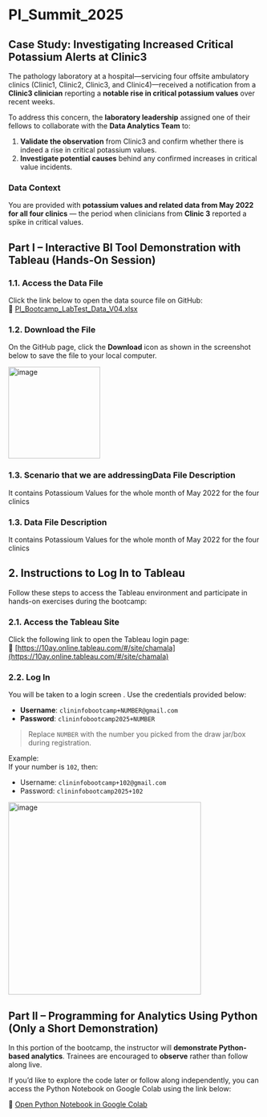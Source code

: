 # PI_Summit_2025

## Case Study: Investigating Increased Critical Potassium Alerts at Clinic3

The pathology laboratory at a hospital—servicing four offsite ambulatory clinics (Clinic1, Clinic2, Clinic3, and Clinic4)—received a notification from a **Clinic3 clinician** reporting a **notable rise in critical potassium values** over recent weeks.

To address this concern, the **laboratory leadership** assigned one of their fellows to collaborate with the **Data Analytics Team** to:

1. **Validate the observation** from Clinic3 and confirm whether there is indeed a rise in critical potassium values.
2. **Investigate potential causes** behind any confirmed increases in critical value incidents.

### Data Context

You are provided with **potassium values and related  data from May 2022 for all four clinics** — the period when clinicians from **Clinic 3** reported a spike in critical values.

## Part I – Interactive BI Tool Demonstration with Tableau (Hands-On Session)

### 1.1. Access the Data File
Click the link below to open the data source file on GitHub:  
🔗 [PI_Bootcamp_LabTest_Data_V04.xlsx](https://github.com/srikarchamala/PI_Summit_Bootcamp/blob/main/PI_Bootcamp_LabTest_Data_V04.xlsx)

### 1.2. Download the File
On the GitHub page, click the **Download** icon as shown in the screenshot below to save the file to your local computer.

<img width="183" alt="image" src="https://github.com/user-attachments/assets/c49b407c-a7d9-46cc-8454-39492034819c" />

### 1.3. Scenario that we are addressingData File Description
It contains Potassioum Values for the whole month of May 2022 for the four clinics

### 1.3. Data File Description
It contains Potassioum Values for the whole month of May 2022 for the four clinics

## 2. Instructions to Log In to Tableau

Follow these steps to access the Tableau environment and participate in hands-on exercises during the bootcamp:

### 2.1. Access the Tableau Site
Click the following link to open the Tableau login page:  
🔗 [https://10ay.online.tableau.com/#/site/chamala](https://10ay.online.tableau.com/#/site/chamala)

### 2.2. Log In
You will be taken to a login screen . Use the credentials provided below:

- **Username**: `clininfobootcamp+NUMBER@gmail.com`  
- **Password**: `clininfobootcamp2025+NUMBER`

> Replace `NUMBER` with the number you picked from the draw jar/box during registration.

Example:  
If your number is `102`, then:  
- Username: `clininfobootcamp+102@gmail.com`  
- Password: `clininfobootcamp2025+102`

<img width="384" alt="image" src="https://github.com/user-attachments/assets/469294b4-6ef6-4457-9f21-deacd28086d9" />

##  Part II – Programming for Analytics Using Python (Only a Short Demonstration)

In this portion of the bootcamp, the instructor will **demonstrate Python-based analytics**. Trainees are encouraged to **observe** rather than follow along live.

If you’d like to explore the code later or follow along independently, you can access the Python Notebook on Google Colab using the link below:

🔗 [Open Python Notebook in Google Colab](https://colab.research.google.com/drive/1dC7J1TcMPp3sXnZiWFtd6ahKElKY-PmH?usp=sharing)



